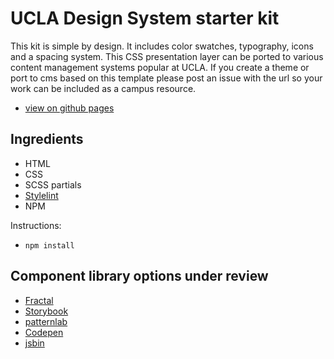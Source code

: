 # UCLA Design System starter kit

This kit is simple by design. It includes color swatches, typography, icons and a spacing system. This CSS presentation layer can be ported to various content management systems popular at UCLA. If you create a theme or port to cms based on this template please post an issue with the url so your work can be included as a campus resource.

- [view on github pages](https://ucla-ux.github.io/starterkit/)

## Ingredients

- HTML
- CSS
- SCSS partials
- [Stylelint](https://stylelint.io/)
- NPM

Instructions:

- `npm install`

## Component library options under review

- [Fractal](https://fractal.build/)
- [Storybook](https://storybook.js.org/)
- [patternlab](https://patternlab.io/) 
- [Codepen](https://codepen.io/)
- [jsbin](https://jsbin.com/)

